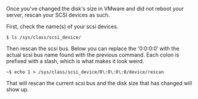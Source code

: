 Once you've changed the disk's size in VMware and did not reboot your server, rescan your SCSI devices as such.

First, check the name(s) of your scsi devices.

`$ ls /sys/class/scsi_device/`

Then rescan the scsi bus. Below you can replace the '0\:0\:0\:0′ with the actual scsi bus name found with the previous
command. Each colon is prefixed with a slash, which is what makes it look weird.

`~$ echo 1 > /sys/class/scsi_device/0\:0\:0\:0/device/rescan`

That will rescan the current scsi bus and the disk size that has changed will show up.

